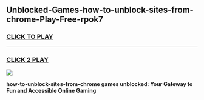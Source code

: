 
## Unblocked-Games-how-to-unblock-sites-from-chrome-Play-Free-rpok7
<h3>
<a href="https://premium76.site?title=how-to-unblock-sites-from-chrome&ref=21A">CLICK TO PLAY</a></h3>
<hr>

<h3>
<a href="https://premium76.site?title=how-to-unblock-sites-from-chrome&ref=21A">CLICK 2 PLAY</a>
  
</h3>

<a href="https://premium76.site?title=how-to-unblock-sites-from-chrome&ref=21A"><img src="https://clearcache.store/games.png"></a>


**how-to-unblock-sites-from-chrome games unblocked: Your Gateway to Fun and Accessible Online Gaming**
